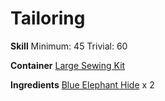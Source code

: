 <!-- TITLE: Blue Elephant Hide Gloves -->
<!-- SUBTITLE: Made of durable elephant hide -->

# Tailoring
**Skill**
Minimum: 45
Trivial: 60

**Container**
[Large Sewing Kit](large-sewing-kit)

**Ingredients**
[Blue Elephant Hide](blue-elephant-hide) x 2